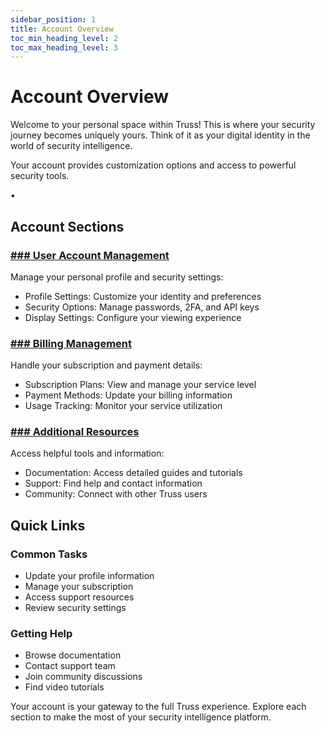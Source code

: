 ```yaml
---
sidebar_position: 1
title: Account Overview
toc_min_heading_level: 2
toc_max_heading_level: 3
---
```


<div className="text-center">
  <h1 className="text-4xl font-bold mb-4">Account Overview</h1>
</div>

<div className="text-center mb-12">
  <p className="text-xl text-gray-600 max-w-3xl mx-auto mb-4">
    Welcome to your personal space within Truss! This is where your security journey becomes uniquely yours. Think of it as your digital identity in the world of security intelligence.
  </p>
  <p className="text-xl italic text-gray-600 max-w-3xl mx-auto">
    Your account provides customization options and access to powerful security tools.
  </p>
</div>

<div className="relative my-12">
  <div className="absolute inset-0 flex items-center" aria-hidden="true">
    <div className="w-full border-t border-gray-300" />
  </div>
  <div className="relative flex justify-center">
    <span className="bg-white px-3 text-base text-gray-500">•</span>
  </div>
</div>

## Account Sections

<h3 className="text-2xl font-semibold mb-4 text-blue-800">
  <a href="/truss-docs/account/useraccount" className="hover:text-blue-600">
    ### User Account Management
  </a>
</h3>

<div className="mb-8 text-lg">
  Manage your personal profile and security settings:
  <ul className="list-disc pl-6 my-4">
    <li><span className="font-semibold">Profile Settings:</span> Customize your identity and preferences</li>
    <li><span className="font-semibold">Security Options:</span> Manage passwords, 2FA, and API keys</li>
    <li><span className="font-semibold">Display Settings:</span> Configure your viewing experience</li>
  </ul>
</div>

<h3 className="text-2xl font-semibold mb-4 text-blue-800">
  <a href="/truss-docs/account/billing" className="hover:text-blue-600">
   ### Billing Management
  </a>
</h3>

<div className="mb-8 text-lg">
  Handle your subscription and payment details:
  <ul className="list-disc pl-6 my-4">
    <li><span className="font-semibold">Subscription Plans:</span> View and manage your service level</li>
    <li><span className="font-semibold">Payment Methods:</span> Update your billing information</li>
    <li><span className="font-semibold">Usage Tracking:</span> Monitor your service utilization</li>
  </ul>
</div>

<h3 className="text-2xl font-semibold mb-4 text-blue-800">
  <a href="/truss-docs/account/resources" className="hover:text-blue-600">
   ### Additional Resources
  </a>
</h3>

<div className="mb-8 text-lg">
  Access helpful tools and information:
  <ul className="list-disc pl-6 my-4">
    <li><span className="font-semibold">Documentation:</span> Access detailed guides and tutorials</li>
    <li><span className="font-semibold">Support:</span> Find help and contact information</li>
    <li><span className="font-semibold">Community:</span> Connect with other Truss users</li>
  </ul>
</div>

## Quick Links

<div className="grid grid-cols-1 md:grid-cols-2 gap-6 my-8">
  <div className="bg-blue-50 p-6 rounded-lg shadow-md border border-green-100 my-6">
    <h3 className="text-xl font-bold mb-4 text-blue-800">Common Tasks</h3>
    <ul className="list-disc pl-6 space-y-2">
      <li>Update your profile information</li>
      <li>Manage your subscription</li>
      <li>Access support resources</li>
      <li>Review security settings</li>
    </ul>
  </div>

  <div className="bg-blue-50 p-6 rounded-lg shadow-md border border-green-100 my-6">
    <h3 className="text-xl font-bold mb-4 text-blue-800">Getting Help</h3>
    <ul className="list-disc pl-6 space-y-2">
      <li>Browse documentation</li>
      <li>Contact support team</li>
      <li>Join community discussions</li>
      <li>Find video tutorials</li>
    </ul>
  </div>
</div>

<div className="mt-12 p-6 bg-blue-50 rounded-lg shadow-md border border-blue-100 text-center">
  <p className="text-lg font-medium text-blue-800">
    Your account is your gateway to the full Truss experience. Explore each section to make the most of your security intelligence platform.
  </p>
</div>